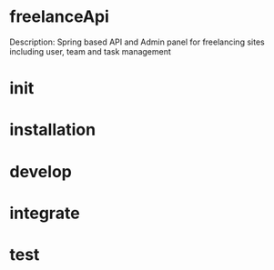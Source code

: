 # freelanceApi
Description: Spring based API and Admin panel for freelancing sites including user, team and task management
# init
# installation
# develop
# integrate
# test
